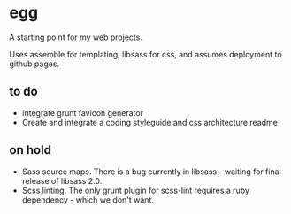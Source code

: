 # egg
A starting point for my web projects.

Uses assemble for templating, libsass for css, and assumes deployment to github pages.

## to do

- integrate grunt favicon generator
- Create and integrate a coding styleguide and css architecture readme

## on hold

- Sass source maps. There is a bug currently in libsass - waiting for final release of libsass 2.0.
- Scss linting. The only grunt plugin for scss-lint requires a ruby dependency - which we don't want.